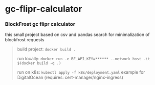 # gc-flipr-calculator

### BlockFrost gc flipr calculator

this small project based on csv and pandas search for minimalization of blockfrost requests

> build project: ```docker build .```
>
>run locally: ```docker run -e BF_API_KEY=****** --network host -it $(docker build -q .)```
>
>run on k8s: ```kubectl apply -f k8s/deployment.yaml``` example for DigitalOcean (requires: cert-manager/nginx-ingress)
>
